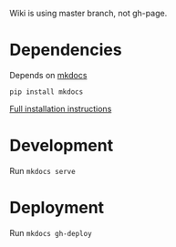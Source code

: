 Wiki is using master branch, not gh-page.

# Dependencies

Depends on [mkdocs](http://www.mkdocs.org/)

`pip install mkdocs`

[Full installation instructions](http://www.mkdocs.org/#installation)

# Development

Run `mkdocs serve`

# Deployment

Run `mkdocs gh-deploy`
